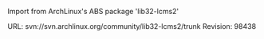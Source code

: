 Import from ArchLinux's ABS package 'lib32-lcms2'

URL: svn://svn.archlinux.org/community/lib32-lcms2/trunk
Revision: 98438
